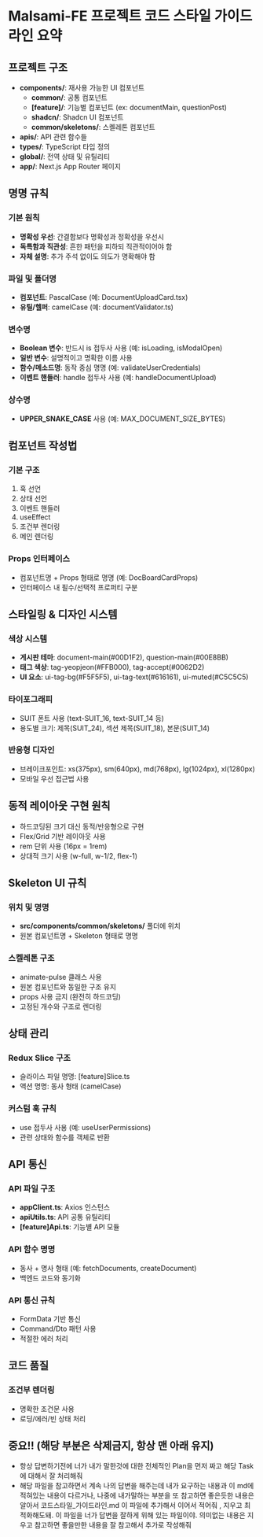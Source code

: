 # Malsami-FE 프로젝트 코드 스타일 가이드라인 요약

## 프로젝트 구조

- **components/**: 재사용 가능한 UI 컴포넌트
  - **common/**: 공통 컴포넌트
  - **[feature]/**: 기능별 컴포넌트 (ex: documentMain, questionPost)
  - **shadcn/**: Shadcn UI 컴포넌트
  - **common/skeletons/**: 스켈레톤 컴포넌트
- **apis/**: API 관련 함수들
- **types/**: TypeScript 타입 정의
- **global/**: 전역 상태 및 유틸리티
- **app/**: Next.js App Router 페이지

## 명명 규칙

### 기본 원칙

- **명확성 우선**: 간결함보다 명확성과 정확성을 우선시
- **독특함과 직관성**: 흔한 패턴을 피하되 직관적이어야 함
- **자체 설명**: 추가 주석 없이도 의도가 명확해야 함

### 파일 및 폴더명

- **컴포넌트**: PascalCase (예: DocumentUploadCard.tsx)
- **유틸/헬퍼**: camelCase (예: documentValidator.ts)

### 변수명

- **Boolean 변수**: 반드시 is 접두사 사용 (예: isLoading, isModalOpen)
- **일반 변수**: 설명적이고 명확한 이름 사용
- **함수/메소드명**: 동작 중심 명명 (예: validateUserCredentials)
- **이벤트 핸들러**: handle 접두사 사용 (예: handleDocumentUpload)

### 상수명

- **UPPER_SNAKE_CASE** 사용 (예: MAX_DOCUMENT_SIZE_BYTES)

## 컴포넌트 작성법

### 기본 구조

1. 훅 선언
2. 상태 선언
3. 이벤트 핸들러
4. useEffect
5. 조건부 렌더링
6. 메인 렌더링

### Props 인터페이스

- 컴포넌트명 + Props 형태로 명명 (예: DocBoardCardProps)
- 인터페이스 내 필수/선택적 프로퍼티 구분

## 스타일링 & 디자인 시스템

### 색상 시스템

- **게시판 테마**: document-main(#00D1F2), question-main(#00E8BB)
- **태그 색상**: tag-yeopjeon(#FFB000), tag-accept(#0062D2)
- **UI 요소**: ui-tag-bg(#F5F5F5), ui-tag-text(#616161), ui-muted(#C5C5C5)

### 타이포그래피

- SUIT 폰트 사용 (text-SUIT_16, text-SUIT_14 등)
- 용도별 크기: 제목(SUIT_24), 섹션 제목(SUIT_18), 본문(SUIT_14)

### 반응형 디자인

- 브레이크포인트: xs(375px), sm(640px), md(768px), lg(1024px), xl(1280px)
- 모바일 우선 접근법 사용

## 동적 레이아웃 구현 원칙

- 하드코딩된 크기 대신 동적/반응형으로 구현
- Flex/Grid 기반 레이아웃 사용
- rem 단위 사용 (16px = 1rem)
- 상대적 크기 사용 (w-full, w-1/2, flex-1)

## Skeleton UI 규칙

### 위치 및 명명

- **src/components/common/skeletons/** 폴더에 위치
- 원본 컴포넌트명 + Skeleton 형태로 명명

### 스켈레톤 구조

- animate-pulse 클래스 사용
- 원본 컴포넌트와 동일한 구조 유지
- props 사용 금지 (완전히 하드코딩)
- 고정된 개수와 구조로 렌더링

## 상태 관리

### Redux Slice 구조

- 슬라이스 파일 명명: [feature]Slice.ts
- 액션 명명: 동사 형태 (camelCase)

### 커스텀 훅 규칙

- use 접두사 사용 (예: useUserPermissions)
- 관련 상태와 함수를 객체로 반환

## API 통신

### API 파일 구조

- **appClient.ts**: Axios 인스턴스
- **apiUtils.ts**: API 공통 유틸리티
- **[feature]Api.ts**: 기능별 API 모듈

### API 함수 명명

- 동사 + 명사 형태 (예: fetchDocuments, createDocument)
- 백엔드 코드와 동기화

### API 통신 규칙

- FormData 기반 통신
- Command/Dto 패턴 사용
- 적절한 에러 처리

## 코드 품질

### 조건부 렌더링

- 명확한 조건문 사용
- 로딩/에러/빈 상태 처리

## 중요!! (해당 부분은 삭제금지, 항상 맨 아래 유지)
- 항상 답변하기전에 너가 내가 말한것에 대한 전체적인 Plan을 먼저 짜고 해당 Task에 대해서 잘 처리해줘
- 해당 파일을 참고하면서 계속 나의 답변을 해주는데 내가 요구하는 내용과 이 md에 적혀있는 내용이 다르거나, 나중에 내가말하는 부분을 또 참고하면 좋은듯한 내용은 알아서
  코드스타일_가이드라인.md 이 파일에 추가해서 이어서 적어줘 , 지우고 최적화해도돼. 이 파일을 너가 답변을 잘하게 위해 있는 파일이야. 의미없는 내용은 지우고 참고하면 좋을만한 내용을 잘 참고해서 추가로 작성해줘